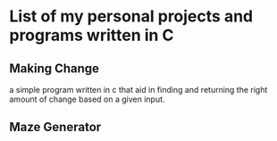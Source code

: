 # List of my personal projects and programs written in C

## Making Change

a simple program written in c that aid in finding and returning the right amount of change based on a given input. 

## Maze Generator 

